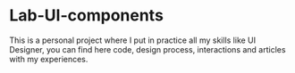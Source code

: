 # Lab-UI-components

This is a personal project where I put in practice all my skills like UI Designer, you can find here code, design process, interactions and articles with my experiences.
